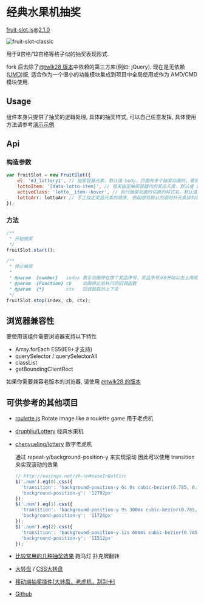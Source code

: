 # 经典水果机抽奖
[fruit-slot.js](https://github.com/ufologist/fruit-slot/blob/master/src/fruit-slot.js)@[2.1.0](https://github.com/ufologist/fruit-slot/blob/master/CHANGELOG.md)

![fruit-slot-classic](http://ufologist.github.io/fruit-slot/fruit-slot-classic.png)

用于9宫格/12宫格等格子似的抽奖表现形式.

fork 后去除了[@twlk28 版本](https://github.com/duowan/lottery)中依赖的第三方库(例如: jQuery). 现在是无依赖([UMD](https://github.com/umdjs/umd))版, 适合作为一个很小的功能模块集成到项目中全局使用或作为 AMD/CMD 模块使用.

## Usage
组件本身只提供了抽奖的逻辑处理, 具体的抽奖样式, 可以自己任意发挥, 具体使用方法请参考[演示示例](http://ufologist.github.io/fruit-slot)

## Api

### 构造参数
```javascript
var fruitSlot = new FruitSlot({
    el: '#J_lottery1', // 抽奖容器元素，默认值 body，页面有多个抽奖动画时，需指定
    lottoItem: '[data-lotto-item]', // 用来指定抽奖容器内的奖品元素，默认值 [data-lotto-item]
    activeClass: 'lotto__item--hover', // 执行抽奖动画时切换的样式名，默认值 lotto__item--hover
    lottoArr: lottoArr // 手工指定奖品元素的顺序, 例如想将默认的顺时针元素排列改为逆时针排列, 只要你控制了元素的顺序就控制了抽奖动画执行的顺序
});
```

### 方法
```javascript
/**
 * 开始抽奖
 */
fruitSlot.start();

/**
 * 停止抽奖
 * 
 * @param  {number}   index 表示动画停在哪个奖品序号，奖品序号从0开始以左上角顺时针排列
 * @param  {Function} cb    动画停止后执行的回调函数
 * @param  {*}        ctx   回调函数的上下文
 */
fruitSlot.stop(index, cb, ctx);
```

## 浏览器兼容性
要使用该组件需要浏览器支持以下特性
* Array.forEach ES5(IE9+才支持)
* querySelector / querySelectorAll
* classList
* getBoundingClientRect

如果你需要兼容老版本的浏览器, 请使用 [@twlk28 的版本](https://github.com/duowan/lottery)

## 可供参考的其他项目
* [roulette.js](https://github.com/akira-kuriyama/roulette.js) Rotate image like a roulette game 用于老虎机
* [druphliu/Lottery](https://github.com/druphliu/Lottery) 经典水果机
* [chenyueling/lottery](https://github.com/chenyueling/lottery) 数字老虎机

    通过 repeat-y/background-position-y 来实现滚动
    因此可以使用 transition 来实现滚动的效果
    ```javascript
    // http://easings.net/zh-cn#easeInOutCirc
    $('.num').eq(0).css({
      'transition': 'background-position-y 6s 0s cubic-bezier(0.785, 0.135, 0.15, 0.86)',
      'background-position-y': '12792px'
    });
    $('.num').eq(1).css({
      'transition': 'background-position-y 9s 300ms cubic-bezier(0.785, 0.135, 0.15, 0.86)',
      'background-position-y': '11726px'
    });
    $('.num').eq(2).css({
      'transition': 'background-position-y 12s 600ms cubic-bezier(0.785, 0.135, 0.15, 0.86)',
      'background-position-y': '11512px'
    });
    ```

* [比较常用的几种抽奖效果](https://github.com/areyouse7en/lottery) 跑马灯 扑克牌翻转
* [大转盘](https://github.com/LucyLiuluxi/lottery) / [CSS大转盘](http://monine.github.io/study/public/lottery_dzp.html)
* [移动端抽奖插件[大转盘，老虎机，刮刮卡]](https://github.com/TOP-Chao/lottery)
* [Github](https://github.com/search?utf8=%E2%9C%93&q=lottery)